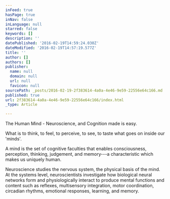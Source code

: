```yaml
---
inFeed: true
hasPage: true
inNav: false
inLanguage: null
starred: false
keywords: []
description: ''
datePublished: '2016-02-19T14:59:24.030Z'
dateModified: '2016-02-19T14:57:19.577Z'
title: ''
author: []
authors: []
publisher:
  name: null
  domain: null
  url: null
  favicon: null
sourcePath: _posts/2016-02-19-2f383614-4a0a-4e46-9e59-22556e64c166.md
published: true
url: 2f383614-4a0a-4e46-9e59-22556e64c166/index.html
_type: Article

---
```

The Human Mind - Neuroscience, and Cognition made is easy.

What is to think, to feel, to perceive, to see, to taste what goes on inside our 'minds'.

A mind is the set of cognitive faculties that enables consciousness, 
perception, thinking, judgement, and memory---a characteristic which makes
us uniquely human.

Neuroscience studies the nervous system, the physical basis of the mind. At the systems level, neuroscientists investigate how biological neural networks form and physiologically interact to produce mental functions and content such as reflexes, multisensory integration, motor coordination, circadian rhythms, emotional responses, learning, and memory.